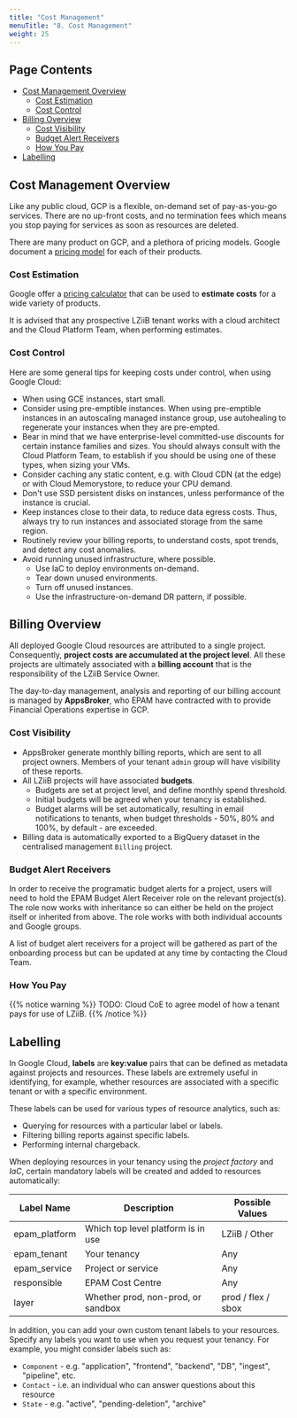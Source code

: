 ```yaml
---
title: "Cost Management"
menuTitle: "8. Cost Management"
weight: 25
---
```


## Page Contents

- [Cost Management Overview](#cost-management-overview)
  - [Cost Estimation](#cost-estimation)
  - [Cost Control](#cost-control)
- [Billing Overview](#billing-overview)
  - [Cost Visibility](#cost-visibility)
  - [Budget Alert Receivers](#budget-alert-receivers)
  - [How You Pay](#how-you-pay)
- [Labelling](#labelling)

## Cost Management Overview

Like any public cloud, GCP is a flexible, on-demand set of pay-as-you-go services. There are no up-front costs, and no termination fees which means you stop paying for services as soon as resources are deleted.

There are many product on GCP, and a plethora of pricing models.  Google document a [pricing model](https://cloud.google.com/pricing/list) for each of their products.

### Cost Estimation

Google offer a [pricing calculator](https://cloud.google.com/products/calculator/) that can be used to **estimate costs** for a wide variety of products.

It is advised that any prospective LZiiB tenant works with a cloud architect and the Cloud Platform Team, when performing estimates.

### Cost Control

Here are some general tips for keeping costs under control, when using Google Cloud:

- When using GCE instances, start small.
- Consider using pre-emptible instances. When using pre-emptible instances in an autoscaling managed instance group, use autohealing to regenerate your instances when they are pre-empted.
- Bear in mind that we have enterprise-level committed-use discounts for certain instance families and sizes. You should always consult with the Cloud Platform Team, to establish if you should be using one of these types, when sizing your VMs.
- Consider caching any static content, e.g. with Cloud CDN (at the edge) or with Cloud Memorystore, to reduce your CPU demand.
- Don't use SSD persistent disks on instances, unless performance of the instance is crucial.
- Keep instances close to their data, to reduce data egress costs. Thus, always try to run instances and associated storage from the same region.
- Routinely review your billing reports, to understand costs, spot trends, and detect any cost anomalies.
- Avoid running unused infrastructure, where possible.
  - Use IaC to deploy environments on-demand.
  - Tear down unused environments.
  - Turn off unused instances.
  - Use the infrastructure-on-demand DR pattern, if possible.

## Billing Overview

All deployed Google Cloud resources are attributed to a single project. Consequently, **project costs are accumulated at the project level**. All these projects are ultimately associated with a **billing account** that is the responsibility of the LZiiB Service Owner.

The day-to-day management, analysis and reporting of our billing account is managed by **AppsBroker**, who EPAM have contracted with to provide Financial Operations expertise in GCP. 

### Cost Visibility

- AppsBroker generate monthly billing reports, which are sent to all project owners. Members of your tenant `admin` group will have visibility of these reports.
- All LZiiB projects will have associated **budgets**. 
  - Budgets are set at project level, and define monthly spend threshold.  
  - Initial budgets will be agreed when your tenancy is established.  
  - Budget alarms will be set automatically, resulting in email notifications to tenants, when budget thresholds - 50%, 80% and 100%, by default - are exceeded. 
- Billing data is automatically exported to a BigQuery dataset in the centralised management `Billing` project.

### Budget Alert Receivers

In order to receive the programatic budget alerts for a project, users will need to hold the EPAM Budget Alert Receiver role on the relevant project(s). The role now works with inheritance so can either be held on the project itself or inherited from above. The role works with both individual accounts and Google groups.

A list of budget alert receivers for a project will be gathered as part of the onboarding process but can be updated at any time by contacting the Cloud Team.

### How You Pay

{{% notice warning %}}
TODO: Cloud CoE to agree model of how a tenant pays for use of LZiiB.
{{% /notice %}}

## Labelling

In Google Cloud, **labels** are **key:value** pairs that can be defined as metadata against projects and resources. These labels are extremely useful in identifying, for example, whether resources are associated with a specific tenant or with a specific environment.

These labels can be used for various types of resource analytics, such as:

- Querying for resources with a particular label or labels.
- Filtering billing reports against specific labels.
- Performing internal chargeback.

When deploying resources in your tenancy using the _project factory_ and _IaC_, certain mandatory labels will be created and added to resources automatically:

|Label Name|Description|Possible Values|
|----------|-----------|---------------|
|epam_platform|Which top level platform is in use|LZiiB / Other|
|epam_tenant|Your tenancy|Any|
|epam_service|Project or service|Any|
|responsible|EPAM Cost Centre|Any|
|layer|Whether prod, non-prod, or sandbox|prod / flex / sbox|

In addition, you can add your own custom tenant labels to your resources. Specify any labels you want to use when you request your tenancy.  For example, you might consider labels such as:

- `Component` - e.g. "application", "frontend", "backend", "DB", "ingest", "pipeline", etc.
- `Contact` - i.e. an individual who can answer questions about this resource
- `State` - e.g. "active", "pending-deletion", "archive"
